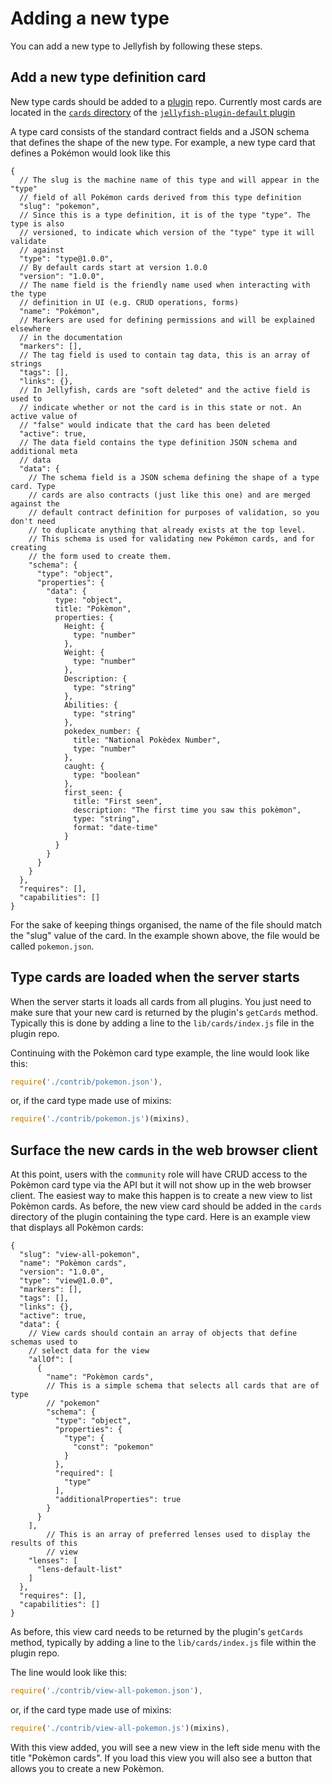 # Adding a new type

You can add a new type to Jellyfish by following these steps.

## Add a new type definition card

New type cards should be added to a [plugin](./plugins.markdown) repo. Currently most cards are located in the [`cards` directory](https://github.com/product-os/jellyfish-plugin-default/tree/master/lib/cards) of the [`jellyfish-plugin-default` plugin](https://github.com/product-os/jellyfish-plugin-default)

A type card consists of the standard contract fields and a JSON schema that defines the shape of the new type. For example, a new type card that defines a Pokémon would look like this

```
{
  // The slug is the machine name of this type and will appear in the "type"
  // field of all Pokémon cards derived from this type definition
  "slug": "pokemon",
  // Since this is a type definition, it is of the type "type". The type is also
  // versioned, to indicate which version of the "type" type it will validate
  // against
  "type": "type@1.0.0",
  // By default cards start at version 1.0.0
  "version": "1.0.0",
  // The name field is the friendly name used when interacting with the type
  // definition in UI (e.g. CRUD operations, forms)
  "name": "Pokémon",
  // Markers are used for defining permissions and will be explained elsewhere
  // in the documentation
  "markers": [],
  // The tag field is used to contain tag data, this is an array of strings
  "tags": [],
  "links": {},
  // In Jellyfish, cards are "soft deleted" and the active field is used to
  // indicate whether or not the card is in this state or not. An active value of
  // "false" would indicate that the card has been deleted
  "active": true,
  // The data field contains the type definition JSON schema and additional meta
  // data
  "data": {
    // The schema field is a JSON schema defining the shape of a type card. Type
    // cards are also contracts (just like this one) and are merged against the
    // default contract definition for purposes of validation, so you don't need
    // to duplicate anything that already exists at the top level.
    // This schema is used for validating new Pokémon cards, and for creating
    // the form used to create them.
    "schema": {
      "type": "object",
      "properties": {
        "data": {
          type: "object",
          title: "Pokèmon",
          properties: {
            Height: {
              type: "number"
            },
            Weight: {
              type: "number"
            },
            Description: {
              type: "string"
            },
            Abilities: {
              type: "string"
            },
            pokedex_number: {
              title: "National Pokèdex Number",
              type: "number"
            },
            caught: {
              type: "boolean"
            },
            first_seen: {
              title: "First seen",
              description: "The first time you saw this pokèmon",
              type: "string",
              format: "date-time"
            }
          }
        }
      }
    }
  },
  "requires": [],
  "capabilities": []
}
```

For the sake of keeping things organised, the name of the file should match the
"slug" value of the card. In the example shown above, the file would be called
`pokemon.json`.

## Type cards are loaded when the server starts

When the server starts it loads all cards from all plugins. You just need to make sure that your new card is returned by the plugin's `getCards` method. Typically this is done by adding a line to the `lib/cards/index.js` file in the plugin repo.

Continuing with the Pokèmon card type example, the line would look like this:

```javascript
require('./contrib/pokemon.json'),
```
or, if the card type made use of mixins:

```javascript
require('./contrib/pokemon.js')(mixins),
```

## Surface the new cards in the web browser client

At this point, users with the `community` role will have CRUD access to the
Pokèmon card type via the API but it will not show up in the web browser client.
The easiest way to make this happen is to create a new view to list Pokèmon cards.
As before, the new view card should be added in the `cards` directory of the plugin containing the type card. Here is an example view that displays all Pokèmon cards:

```
{
  "slug": "view-all-pokemon",
  "name": "Pokèmon cards",
  "version": "1.0.0",
  "type": "view@1.0.0",
  "markers": [],
  "tags": [],
  "links": {},
  "active": true,
  "data": {
    // View cards should contain an array of objects that define schemas used to
    // select data for the view
    "allOf": [
      {
        "name": "Pokèmon cards",
        // This is a simple schema that selects all cards that are of type
        // "pokemon"
        "schema": {
          "type": "object",
          "properties": {
            "type": {
              "const": "pokemon"
            }
          },
          "required": [
            "type"
          ],
          "additionalProperties": true
        }
      }
    ],
		// This is an array of preferred lenses used to display the results of this
		// view
    "lenses": [
      "lens-default-list"
    ]
  },
  "requires": [],
  "capabilities": []
}
```

As before, this view card needs to be returned by the plugin's `getCards` method, typically by adding a line to the `lib/cards/index.js` file within the plugin repo.

The line would look like this:

```javascript
require('./contrib/view-all-pokemon.json'),
```
or, if the card type made use of mixins:

```javascript
require('./contrib/view-all-pokemon.js')(mixins),
```

With this view added, you will see a new view in the left side menu with the title "Pokèmon cards". If you load this view you will also see a button that allows you to create a new Pokèmon.

